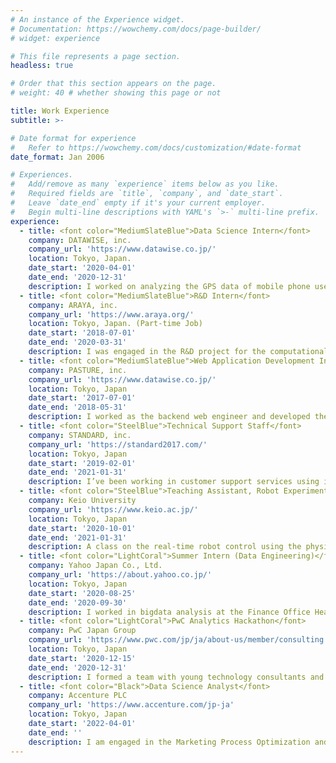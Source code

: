 ```yaml
---
# An instance of the Experience widget.
# Documentation: https://wowchemy.com/docs/page-builder/
# widget: experience

# This file represents a page section.
headless: true

# Order that this section appears on the page.
# weight: 40 # whether showing this page or not

title: Work Experience
subtitle: >-

# Date format for experience
#   Refer to https://wowchemy.com/docs/customization/#date-format
date_format: Jan 2006

# Experiences.
#   Add/remove as many `experience` items below as you like.
#   Required fields are `title`, `company`, and `date_start`.
#   Leave `date_end` empty if it's your current employer.
#   Begin multi-line descriptions with YAML's `>-` multi-line prefix.
experience:
  - title: <font color="MediumSlateBlue">Data Science Intern</font>
    company: DATAWISE, inc. 
    company_url: 'https://www.datawise.co.jp/'
    location: Tokyo, Japan.
    date_start: '2020-04-01'
    date_end: '2020-12-31'
    description: I worked on analyzing the GPS data of mobile phone users in data science team. Specifically, I worked on improving the algorithm that estimates the total population from location data of NTT docomo users, crawling and batch processing public data, and building backend apps on GCP.
  - title: <font color="MediumSlateBlue">R&D Intern</font>
    company: ARAYA, inc. 
    company_url: 'https://www.araya.org/'
    location: Tokyo, Japan. (Part-time Job)
    date_start: '2018-07-01'
    date_end: '2020-03-31'
    description: I was engaged in the R&D project for the computational cost of the Deep Neural Nets. I’ve surveyed related papers and conducted some PoC implementations and experiments on it.
  - title: <font color="MediumSlateBlue">Web Application Development Intern</font>
    company: PASTURE, inc. 
    company_url: 'https://www.datawise.co.jp/'
    location: Tokyo, Japan
    date_start: '2017-07-01'
    date_end: '2018-05-31'
    description: I worked as the backend web engineer and developed the batch processing system of API for the analysis and the marketing support for Instagram accounts.
  - title: <font color="SteelBlue">Technical Support Staff</font>
    company: STANDARD, inc. 
    company_url: 'https://standard2017.com/'
    location: Tokyo, Japan
    date_start: '2019-02-01'
    date_end: '2021-01-31'
    description: I’ve been working in customer support services using intercom apps and also implemented the technical advisory for the educational materials on Machine Learning.
  - title: <font color="SteelBlue">Teaching Assistant, Robot Experiment</font>
    company: Keio University
    company_url: 'https://www.keio.ac.jp/'
    location: Tokyo, Japan
    date_start: '2020-10-01'
    date_end: '2021-01-31'
    description: A class on the real-time robot control using the physics simulator [CopperiaSim](https://www.coppeliarobotics.com/) in Fall semester 2020.
  - title: <font color="LightCoral">Summer Intern (Data Engineering)</font>
    company: Yahoo Japan Co., Ltd.
    company_url: 'https://about.yahoo.co.jp/'
    location: Tokyo, Japan
    date_start: '2020-08-25'
    date_end: '2020-09-30'
    description: I worked in bigdata analysis at the Finance Office Headquarters Development Division DD Room. I conducted an association analysis on log data on the Web and proposed some marketing measures.
  - title: <font color="LightCoral">PwC Analytics Hackathon</font>
    company: PwC Japan Group
    company_url: 'https://www.pwc.com/jp/ja/about-us/member/consulting.html'
    location: Tokyo, Japan
    date_start: '2020-12-15'
    date_end: '2020-12-31'
    description: I formed a team with young technology consultants and considered what kind of data analysis method would be most suitable for solving the problems faced by companies and organizations.
  - title: <font color="Black">Data Science Analyst</font>
    company: Accenture PLC
    company_url: 'https://www.accenture.com/jp-ja'
    location: Tokyo, Japan
    date_start: '2022-04-01'
    date_end: ''
    description: I am engaged in the Marketing Process Optimization and the Digital Transformation for my clients.
---
```


